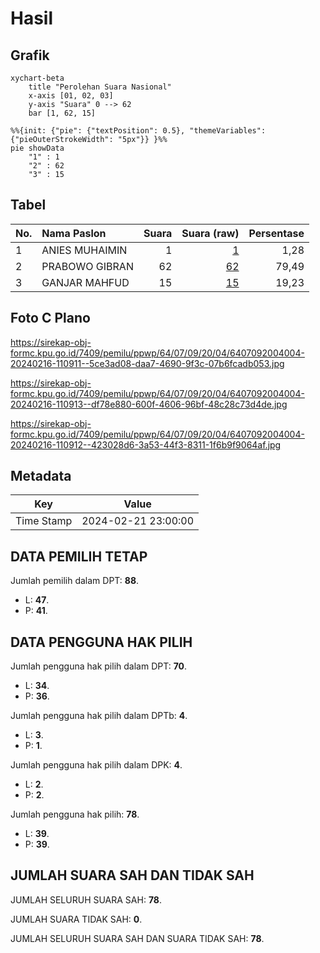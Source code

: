 # Hasil

## Grafik

```mermaid
xychart-beta
    title "Perolehan Suara Nasional"
    x-axis [01, 02, 03]
    y-axis "Suara" 0 --> 62
    bar [1, 62, 15]
```

```mermaid
%%{init: {"pie": {"textPosition": 0.5}, "themeVariables": {"pieOuterStrokeWidth": "5px"}} }%%
pie showData
    "1" : 1
    "2" : 62
    "3" : 15
```

## Tabel

| No. | Nama Paslon    | Suara | Suara (raw) | Persentase |
|:--- |:-------------- | -----:| -----------:| ----------:|
| 1   | ANIES MUHAIMIN | 1     | [1][p-1]    | 1,28       |
| 2   | PRABOWO GIBRAN | 62    | [62][p-2]   | 79,49      |
| 3   | GANJAR MAHFUD  | 15    | [15][p-3]   | 19,23      |


[p-1]: https://github.com/gigit-pemilu/pemilu-2024/blob/main/pilpres/hitung-suara/sub/64-kalimantan-timur/sub/07-kutai-barat/sub/09-muara-lawa/sub/2004-dingin/sub/004-tps/sub/paslon-1.txt
[p-2]: https://github.com/gigit-pemilu/pemilu-2024/blob/main/pilpres/hitung-suara/sub/64-kalimantan-timur/sub/07-kutai-barat/sub/09-muara-lawa/sub/2004-dingin/sub/004-tps/sub/paslon-2.txt
[p-3]: https://github.com/gigit-pemilu/pemilu-2024/blob/main/pilpres/hitung-suara/sub/64-kalimantan-timur/sub/07-kutai-barat/sub/09-muara-lawa/sub/2004-dingin/sub/004-tps/sub/paslon-3.txt

## Foto C Plano

https://sirekap-obj-formc.kpu.go.id/7409/pemilu/ppwp/64/07/09/20/04/6407092004004-20240216-110911--5ce3ad08-daa7-4690-9f3c-07b6fcadb053.jpg

https://sirekap-obj-formc.kpu.go.id/7409/pemilu/ppwp/64/07/09/20/04/6407092004004-20240216-110913--df78e880-600f-4606-96bf-48c28c73d4de.jpg

https://sirekap-obj-formc.kpu.go.id/7409/pemilu/ppwp/64/07/09/20/04/6407092004004-20240216-110912--423028d6-3a53-44f3-8311-1f6b9f9064af.jpg


## Metadata

| Key        | Value               |
| ---------- | ------------------- |
| Time Stamp | 2024-02-21 23:00:00 |


## DATA PEMILIH TETAP

Jumlah pemilih dalam DPT: **88**.
 * L: **47**.
 * P: **41**.

## DATA PENGGUNA HAK PILIH

Jumlah pengguna hak pilih dalam DPT: **70**.
 * L: **34**.
 * P: **36**.

Jumlah pengguna hak pilih dalam DPTb: **4**.
 * L: **3**.
 * P: **1**.

Jumlah pengguna hak pilih dalam DPK: **4**.
 * L: **2**.
 * P: **2**.

Jumlah pengguna hak pilih: **78**.
 * L: **39**.
 * P: **39**.

## JUMLAH SUARA SAH DAN TIDAK SAH

JUMLAH SELURUH SUARA SAH: **78**.

JUMLAH SUARA TIDAK SAH: **0**.

JUMLAH SELURUH SUARA SAH DAN SUARA TIDAK SAH: **78**.


